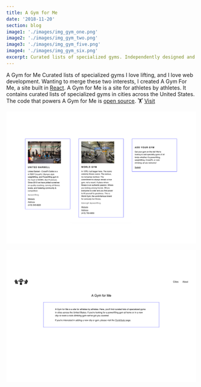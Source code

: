 ```yaml
---
title: A Gym for Me
date: '2018-11-20'
section: blog
image1: './images/img_gym_one.png'
image2: './images/img_gym_two.png'
image3: './images/img_gym_five.png'
image4: './images/img_gym_six.png'
excerpt: Curated lists of specialized gyms. Independently designed and developed.
---
```


<content-title>
A Gym for Me
</content-title>
<content-excerpt>
Curated lists of specialized gyms 
</content-excerpt>
<content>
I love lifting, and I love web development. Wanting to merge these two interests, I created A Gym For Me, a site built in <a href="https://reactjs.org/">React</a>.
</content>
<content>
A Gym for Me is a site for athletes by athletes. It contains curated lists of specialized gyms in cities across the United States. 
</content>
<content>
The code that powers A Gym for Me is <a href="https://github.com/skrapkam/gym-finder">open source</a>. 🏋️
</content>
<content>
<button-visit>
<a href="https://agymfor.me/">Visit</a>
</button-visit>
</content>

![](./images/img_gym_five.png)

![](./images/img_gym_six.png)

